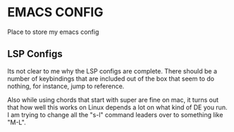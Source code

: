 # EMACS CONFIG 
Place to store my emacs config

## LSP Configs 
Its not clear to me why the LSP configs are complete. There should be a number of keybindings that are included out of the box that seem to do nothing, for instance, jump to reference.

Also while using chords that start with super are fine on mac, it turns out that how well this works on Linux depends a lot on what kind of DE you run. I am trying to change all the "s-l" command leaders over to something like "M-L".
